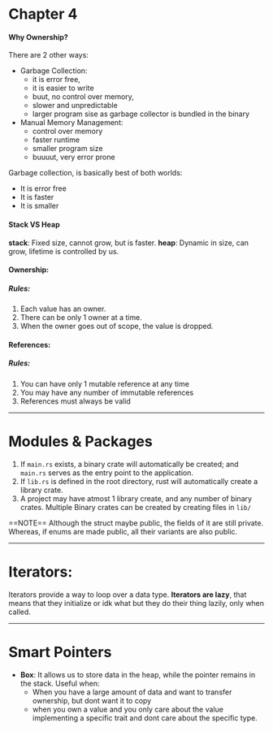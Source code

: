 # Chapter 4
#### Why Ownership?

There are 2 other ways:
- Garbage Collection:
    - it is error free,
    - it is easier to write
    - buut, no control over memory,
    - slower and unpredictable
    - larger program sise as garbage collector is bundled in the binary
- Manual Memory Management:
    - control over memory
    - faster runtime
    - smaller program size
    - buuuut, very error prone

Garbage collection, is basically best of both worlds:
- It is error free
- It is faster
- It is smaller

#### Stack VS Heap
**stack**: Fixed size, cannot grow, but is faster.
**heap**: Dynamic in size, can grow, lifetime is controlled by us.

#### Ownership:

##### Rules:
1. Each value has an owner.
2. There can be only 1 owner at a time.
3. When the owner goes out of scope, the value is dropped.


#### References:

##### Rules:
1. You can have only 1 mutable reference at any time
2. You may have any number of immutable references
3. References must always be valid

---

# Modules & Packages

1. If `main.rs` exists, a binary crate will automatically be created; and `main.rs` serves as the entry point to the application.
2. If `lib.rs` is defined in the root directory, rust will automatically create a library crate.
3. A project may have atmost 1 library create, and any number of binary crates. Multiple Binary crates can be created by creating files in `lib/`

==NOTE== Although the struct maybe public, the fields of it are still private. Whereas, if enums are made public, all their variants are also public.


---

# Iterators:

Iterators provide a way to loop over a data type. **Iterators are lazy**, that means that they initialize or idk what but they do their thing lazily, only when called.

---

# Smart Pointers

- **Box**: It allows us to store data in the heap, while the pointer remains in the stack. Useful when:
    - When you have a large amount of data and want to transfer ownership, but dont want it to copy
    - when you own a value and you only care about the value implementing a specific trait and dont care about the specific type.

